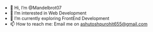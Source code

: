 - 👋 Hi, I’m @Mandelbrot07
- 👀 I’m interested in Web Development
- 🌱 I’m currently exploring FrontEnd Development
- 📫 How to reach me: Email me on ashutoshpurohit655@gmail.com

<!---
Mandelbrot07/Mandelbrot07 is a ✨ special ✨ repository because its `README.md` (this file) appears on your GitHub profile.
You can click the Preview link to take a look at your changes.
--->
